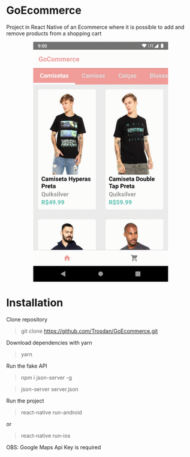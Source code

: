 # GoEcommerce

Project in React Native of an Ecommerce where it is possible to add and remove products from a shopping cart

<p align="center">
<img src="assets_readme/GoEcommerce.gif" width="360" height="640" align="center" />
</p>

# Installation

Clone repository

> git clone https://github.com/Trosdan/GoEcommerce.git

Download dependencies with yarn

> yarn

Run the fake API

> npm i json-server -g

> json-server server.json

Run the project

> react-native run-android

or

> react-native run-ios

OBS: Google Maps Api Key is required
